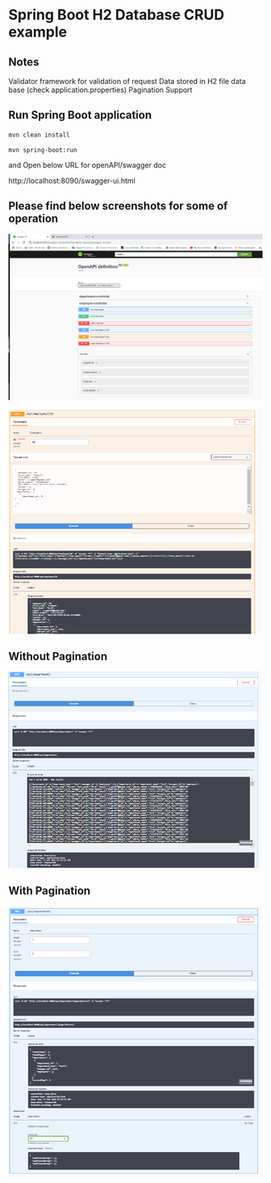 # Spring Boot H2 Database CRUD example

## Notes
Validator framework for validation of request
Data stored in H2 file data base (check application.properties)
Pagination Support

## Run Spring Boot application

```
mvn clean install
```

```
mvn spring-boot:run
```
and Open below URL for openAPI/swagger doc

http://localhost:8090/swagger-ui.html

## Please find below screenshots for some of operation

![img_3.png](img_3.png)

![img.png](img.png)

## Without Pagination
![img_1.png](img_1.png)

## With Pagination
![img_2.png](img_2.png)